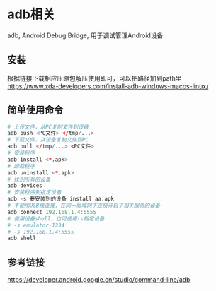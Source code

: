 # adb相关

adb, Android Debug Bridge, 用于调试管理Android设备  

## 安装
根据链接下载相应压缩包解压使用即可，可以把路径加到path里  
https://www.xda-developers.com/install-adb-windows-macos-linux/  

## 简单使用命令
```r
# 上传文件，从PC复制文件到设备
adb push <PC文件> </tmp/...>
# 下载文件，从设备复制文件到PC
adb pull </tmp/...> <PC文件>
# 安装程序
adb install <*.apk>
# 卸载程序
adb uninstall <*.apk>
# 找到所有的设备
adb devices
# 安装程序到指定设备
adb -s 要安装到的设备 install aa.apk
# 不使用USB线连接，在同一局域网下连接开启了相关服务的设备
adb connect 192.168.1.4:5555
# 使用设备shell，也可使用-s指定设备
# -s emulator-1234
# -s 192.168.1.4:5555
adb shell
```


## 参考链接
https://developer.android.google.cn/studio/command-line/adb  
